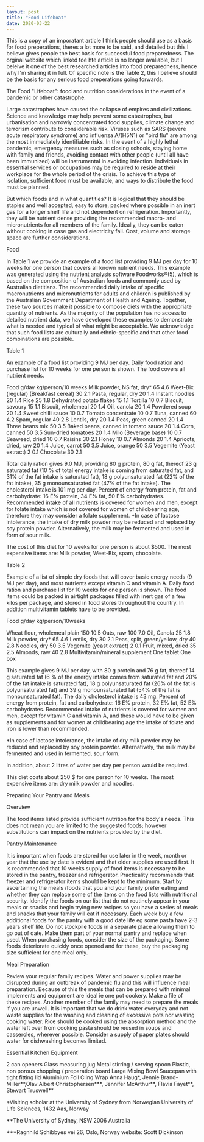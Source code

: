 ```yaml
---
layout: post
title: "Food Lifeboat"
date: 2020-03-22
---
```


This is a copy of an imporatant article I think people should use as a basis for food preperations, theres a lot more to be said, and detailed but this I believe gives people the best basis for successful food preparedness. The orginal website which linked toe hte article is no longer avaliable, but I beleive it one of the best researched articles into food preparedness, hence why I'm sharing it in full. Of specific note is the Table 2, this I believe should be the basis for any serious food preperations going forwards. 

The Food "Lifeboat": food and nutrition considerations in the event of a pandemic or other catastrophe.

Large catastrophes have caused the collapse of empires and civilizations. Science and knowledge may help prevent some catastrophes, but urbanisation and narrowly concentrated food supplies, climate change and terrorism contribute to considerable risk. Viruses such as SARS (severe acute respiratory syndrome) and influenza A/(H5N1) or "bird flu" are among the most immediately identifiable risks. In the event of a highly lethal pandemic, emergency measures such as closing schools, staying home with family and friends, avoiding contact with other people (until all have been immunized) will be instrumental in avoiding infection. Individuals in essential services or occupations may be required to reside at their workplace for the whole period of the crisis. To achieve this type of isolation, sufficient food must be available, and ways to distribute the food must be planned.

But which foods and in what quantities? It is logical that they should be staples and well accepted, easy to store, packed where possible in an inert gas for a longer shelf life and not dependent on refrigeration. Importantly, they will be nutrient dense providing the recommended macro- and micronutrients for all members of the family. Ideally, they can be eaten without cooking in case gas and electricity fail. Cost, volume and storage space are further considerations.

Food

In Table 1 we provide an example of a food list providing 9 MJ per day for 10 weeks for one person that covers all known nutrient needs. This example was generated using the nutrient analysis software Foodworks®(5), which is based on the composition of Australian foods and commonly used by Australian dietitians.  The recommended daily intake of specific macronutrients and micronutrients for adults and children is published by the Australian Government Department of Health and Ageing. Together, these two sources make it possible to compose diets with the appropriate quantity of nutrients. As the majority of the population has no access to detailed nutrient data, we have developed these examples to demonstrate what is needed and typical of what might be acceptable.  We acknowledge that such food lists are culturally and ethnic-specific and that other food combinations are possible.

Table 1

An example of a food list providing 9 MJ per day. Daily food ration and purchase list for 10 weeks for one person is shown. The food covers all nutrient needs.

Food 					                          g/day 	kg/person/10 weeks
Milk powder, NS fat, dry* 		          65 	    4.6
Weet-Bix (regular) (Breakfast cereal) 	30 	    2.1
Pasta, regular, dry 			              20 	    1.4
Instant noodles 			                  20 	    1.4
Rice 					                          25 	    1.8
Dehydrated potato flakes 		            15 	    1.1
Tortilla 				                        10 	    0.7
Biscuit, savoury 			                  15 	    1.1
Biscuit, wholemeal 			                20 	    1.4
Oil, canola 				                    20 	    1.4
Powdered soup 				                  20 	    1.4
Sweet chilli sauce 			                10 	    0.7
Tomato concentrate 			                10    	0.7
Tuna, canned 				                    60 	    4.2
Spam, regular 				                  40 	    2.8
Lentils, dry 				                    20 	    1.4
Peas, green canned 			                20 	    1.4
Three beans mix 			                  50 	    3.5
Baked beans, canned in tomato sauce 	  20 	    1.4
Corn, canned 				                    50 	    3.5
Sun-dried tomatoes 			                20 	    1.4
Milo (Beverage base) 			              10 	    0.7
Seaweed, dried 				                  10 	    0.7
Raisins 				                        30 	    2.1
Honey 					                        10 	    0.7
Almonds 				                        20 	    1.4
Apricots, dried, raw 			              20    	1.4
Juice, carrot 				                  50 	    3.5
Juice, orange 				                  50 	    3.5
Vegemite (Yeast extract) 		            2 	    0.1
Chocolate 				                      30 	    2.1

Total daily ration gives 9.0 MJ, providing 80 g protein, 80 g fat, thereof 23 g saturated fat (10 % of total energy intake is coming from saturated fat, and 31% of the fat intake is saturated fat), 18 g polyunsaturated fat (22% of the fat intake), 35 g monounsaturated fat (47% of the fat intake). The cholesterol intake is 101 mg per day. Percent of energy from protein, fat and carbohydrate: 16 E% protein, 34 E% fat, 50 E% carbohydrates. Recommended intake of all nutrients is covered for women and men, except for folate intake which is not covered for women of childbearing age, therefore they may consider a folate supplement. *In case of lactose intolerance, the intake of dry milk powder may be reduced and replaced by soy protein powder. Alternatively, the milk may be fermented and used in form of sour milk.

The cost of this diet for 10 weeks for one person is about $500. The most expensive items are: Milk powder, Weet-Bix, spam, chocolate.

Table 2

Example of a list of simple dry foods that will cover basic energy needs (9 MJ per day), and most nutrients except vitamin C and vitamin A. Daily food ration and purchase list for 10 weeks for one person is shown. The food items could be packed in airtight packages filled with inert gas of a few kilos per package, and stored in food stores throughout the country. In addition multivitamin tablets have to be provided.

Food 				                             g/day 	kg/person/10weeks

Wheat flour, wholemeal plain 	           150 	  10.5
Oats, raw 			                         100 	   7.0
Oil, Canola 			                        25 	   1.8
Milk powder, dry* 		                    65 	   4.6
Lentils, dry 			                        30 	   2.1
Peas, split, green/yellow, dry 	          40 	   2.8
Noodles, dry 			                        50 	   3.5
Vegemite (yeast extract) 	                 2 	   0.1
Fruit, mixed, dried 		                  35 	   2.5
Almonds, raw 			                        40 	   2.8
Multivitamin/mineral supplement       One tablet 	One box

This example gives 9 MJ per day, with 80 g protein and 76 g fat, thereof 14 g saturated fat (6 % of the energy intake comes from saturated fat and 20% of the fat intake is saturated fat), 18 g polyunsaturated fat (26% of the fat is polyunsaturated fat) and 39 g monounsaturated fat (54% of the fat is monounsaturated fat). The daily cholesterol intake is 43 mg. Percent of energy from protein, fat and carbohydrate: 16 E% protein, 32 E% fat, 52 E% carbohydrates. Recommended intake of nutrients is covered for women and men, except for vitamin C and vitamin A, and these would have to be given as supplements and for women at childbearing age the intake of folate and iron is lower than recommended.

*In case of lactose intolerance, the intake of dry milk powder may be reduced and replaced by soy protein powder. Alternatively, the milk may be fermented and used in fermented, sour form.

In addition, about 2 litres of water per day per person would be required.

This diet costs about 250 $ for one person for 10 weeks. The most expensive items are: dry milk powder and noodles.


Preparing Your Pantry and Meals

Overview

The food items listed provide sufficient nutrition for the body's needs. This does not mean you are limited to the suggested foods; however substitutions can impact on the nutrients provided by the diet.

Pantry Maintenance

It is important when foods are stored for use later in the week, month or year that the use by date is evident and that older supplies are used first. It is recommended that 10 weeks supply of food items is necessary to be stored in the pantry, freezer and refrigerator. Practicality recommends that freezer and refrigerator items should be kept to the minimum. Start by ascertaining the meals /foods that you and your family prefer eating and whether they can replace some of the items on the food lists with nutritional security. Identify the foods on our list that do not routinely appear in your meals or snacks and begin trying new recipes so you have a series of meals and snacks that your family will eat if necessary. Each week buy a few additional foods for the pantry with a good date life eg some pasta have 2-3 years shelf life. Do not stockpile foods in a separate place allowing them to go out of date. Make them part of your normal pantry and replace when used. When purchasing foods, consider the size of the packaging. Some foods deteriorate quickly once opened and for these, buy the packaging size sufficient for one meal only.

Meal Preparation

Review your regular family recipes. Water and power supplies may be disrupted during an outbreak of pandemic flu and this will influence meal preparation. Because of this the meals that can be prepared with minimal implements and equipment are ideal ie one pot cookery. Make a file of these recipes. Another member of the family may need to prepare the meals if you are unwell. It is important that we do drink water everyday and not waste supplies for the washing and cleaning of excessive pots nor wasting cooking water. Rice should be cooked using the absorption method and the water left over from cooking pasta should be reused in soups and casseroles, wherever possible. Consider a supply of paper plates should water for dishwashing becomes limited.

Essential Kitchen Equipment

2 can openers
Glass measuring jug
Metal stirring / serving spoon
Plastic, non porous chopping / preparation board
Large Mixing Bowl
Saucepan with tight fitting lid
Aluminium Foil Cling Wrap
Anna Haug*, Jennie Brand-Miller**,Olav Albert Christophersen***,
Jennifer McArthur**, Flavia Fayet**, Stewart Truswell**

*Visiting scholar at the University of Sydney from Norwegian University
of Life Sciences, 1432 Aas, Norway

**The University of Sydney, NSW 2006 Australia

***Ragnhild Schibbyes vei 26, Oslo, Norway
website: Scott Dickinson
